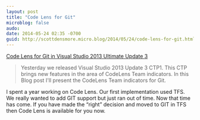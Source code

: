 ```yaml
---
layout: post
title: "Code Lens for Git"
microblog: false
audo:
date: 2014-05-24 02:35 -0700
guid: http://scottdensmore.micro.blog/2014/05/24/code-lens-for-git.html
---
```


[Code Lens for Git in Visual Studio 2013 Ultimate Update 3](http://blogs.msdn.com/b/visualstudioalm/archive/2014/05/23/code-lens-for-git-in-visual-studio-2013-ultimate-update-3.aspx)

> Yesterday we released Visual Studio 2013 Update 3 CTP1. This CTP brings new features in the area of CodeLens Team indicators. In this Blog post I'll present the CodeLens Team indicators for Git.

I spent a year working on Code Lens. Our first implementation used TFS. We really wanted to add GIT support but just ran out of time. Now that time has come. If you have made the “right” decision and moved to GIT in TFS then Code Lens is available for you now.